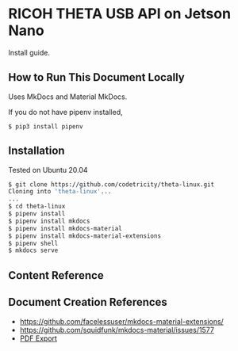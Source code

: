 # RICOH THETA USB API on Jetson Nano

Install guide.

## How to Run This Document Locally

Uses MkDocs and Material MkDocs.

If you do not have pipenv installed, 

```
$ pip3 install pipenv
```
## Installation

Tested on Ubuntu 20.04

```bash
$ git clone https://github.com/codetricity/theta-linux.git
Cloning into 'theta-linux'...
...
$ cd theta-linux
$ pipenv install
$ pipenv install mkdocs
$ pipenv install mkdocs-material
$ pipenv install mkdocs-material-extensions
$ pipenv shell
$ mkdocs serve
```

## Content Reference



## Document Creation References

* https://github.com/facelessuser/mkdocs-material-extensions/
* https://github.com/squidfunk/mkdocs-material/issues/1577
* [PDF Export](https://github.com/zhaoterryy/mkdocs-pdf-export-plugin)